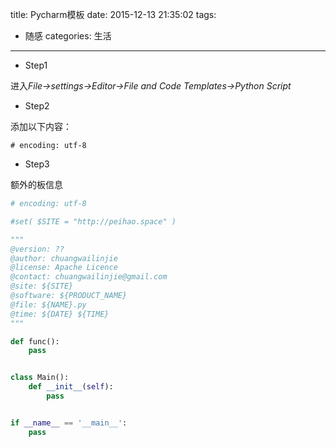 title: Pycharm模板
date: 2015-12-13 21:35:02
tags: 
- 随感
categories: 生活
---

- Step1

进入*File->settings->Editor->File and Code Templates->Python Script*

- Step2

<!--more-->

添加以下内容：

`# encoding: utf-8`

- Step3

额外的板信息

```python
# encoding: utf-8

#set( $SITE = "http://peihao.space" )

"""
@version: ??
@author: chuangwailinjie
@license: Apache Licence 
@contact: chuangwailinjie@gmail.com
@site: ${SITE}
@software: ${PRODUCT_NAME}
@file: ${NAME}.py
@time: ${DATE} ${TIME}
"""

def func():
    pass


class Main():
    def __init__(self):
        pass


if __name__ == '__main__':
    pass
```